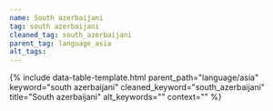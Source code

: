 ```yaml
---
name: South azerbaijani
tag: south azerbaijani
cleaned_tag: south_azerbaijani
parent_tag: language_asia
alt_tags: 
---
```


{% include data-table-template.html 
  parent_path="language/asia" 
  keyword="south azerbaijani" 
  cleaned_keyword="south_azerbaijani" 
  title="South azerbaijani"
  alt_keywords=""
  context=""
%}

